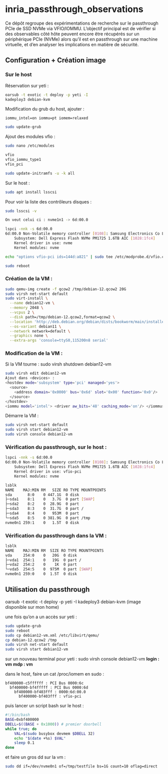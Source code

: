 # inria_passthrough_observations

Ce dépôt regroupe des expérimentations de recherche sur le passthrough PCIe de SSD NVMe via VFIO/IOMMU. L’objectif principal est de vérifier si des observables côté hôte peuvent encore être récupérés sur un périphérique PCIe (NVMe) alors qu’il est en passthrough sur une machine virtuelle, et d’en analyser les implications en matière de sécurité.

## Configuration + Création image
### Sur le host
Réservation sur yeti : 
```bash
oarsub -t exotic -t deploy -p yeti -I
kadeploy3 debian-kvm
```

Modification du grub du host, ajouter : 
```
iommu_intel=on iommu=pt iomem=relaxed
```
```bash
sudo update-grub
```

Ajout des modules vfio : 
```bash
sudo nano /etc/modules 

vfio
vfio_iommu_type1
vfio_pci

sudo update-initramfs -u -k all
```

Sur le host :
```bash
sudo apt install lsscsi
```

Pour voir la liste des contrôleurs disques : 
```bash
sudo lsscsi -v

On veut celui ci : nvme1n1 -> 6d:00.0

lspci -nnk -s 6d:00.0
6d:00.0 Non-Volatile memory controller [0108]: Samsung Electronics Co Ltd NVMe SSD Controller 172X [144d:a821] (rev 01)
	Subsystem: Dell Express Flash NVMe PM1725 1.6TB AIC [1028:1fc4]
	Kernel driver in use: nvme
	Kernel modules: nvme

echo "options vfio-pci ids=144d:a821" | sudo tee /etc/modprobe.d/vfio.conf

sudo reboot
```

### Création de la VM :
```bash
sudo qemu-img create -f qcow2 /tmp/debian-12.qcow2 20G 
sudo virsh net-start default
sudo virt-install \
  --name debian12-vm \
  --memory 2048 \
  --vcpus 2 \
  --disk path=/tmp/debian-12.qcow2,format=qcow2 \
  --location 'http://deb.debian.org/debian/dists/bookworm/main/installer-amd64/' \
  --os-variant debian11 \
  --network network=default \
  --graphics none \
  --extra-args 'console=ttyS0,115200n8 serial'
```

### Modification de la VM :

Si la VM tourne : sudo virsh shutdown debian12-vm

```bash
sudo virsh edit debian12-vm
Ajout dans <devices> : 
<hostdev mode='subsystem' type='pci' managed='yes'>
  <source>
    <address domain='0x0000' bus='0x6d' slot='0x00' function='0x0'/>
  </source>
</hostdev>
<iommu model='intel'> <driver aw_bits='48' caching_mode='on'/> </iommu>
```

Démarre la VM :
```bash
sudo virsh net-start default
sudo virsh start debian12-vm
sudo virsh console debian12-vm
```

### Vérification du passthrough, sur le host : 
```bash
lspci -nnk -s 6d:00.0
6d:00.0 Non-Volatile memory controller [0108]: Samsung Electronics Co Ltd NVMe SSD Controller 172X [144d:a821] (rev 01)
	Subsystem: Dell Express Flash NVMe PM1725 1.6TB AIC [1028:1fc4]
	Kernel driver in use: vfio-pci
	Kernel modules: nvme

lsblk
NAME    MAJ:MIN RM   SIZE RO TYPE MOUNTPOINTS
sda       8:0    0 447.1G  0 disk 
├─sda1    8:1    0   3.7G  0 part [SWAP]
├─sda2    8:2    0  28.9G  0 part 
├─sda3    8:3    0  31.7G  0 part /
├─sda4    8:4    0   953M  0 part 
└─sda5    8:5    0 381.9G  0 part /tmp
nvme0n1 259:1    0   1.5T  0 disk
```

### Vérification du passthrough dans la VM : 
```bash
lsblk
NAME    MAJ:MIN RM  SIZE RO TYPE MOUNTPOINTS
vda     254:0    0   20G  0 disk 
├─vda1  254:1    0   19G  0 part /
├─vda2  254:2    0    1K  0 part 
└─vda5  254:5    0  975M  0 part [SWAP]
nvme0n1 259:0    0  1.5T  0 disk
```

## Utilisation du passthrough
oarsub -t exotic -t deploy -p yeti -I
kadeploy3 debian-kvm (image disponible sur mon home)

une fois qu’on a un accès sur yeti : 
```bash
sudo update-grub
sudo reboot
sudo cp debian12-vm.xml /etc/libvirt/qemu/
cp debian-12.qcow2 /tmp
sudo virsh net-start default
sudo virsh start debian12-vm
```

sur un nouveau terminal pour yeti : 
sudo virsh console debian12-vm
**login : vm**
**mdp : vm**

dans le host, faire un cat /proc/iomem en sudo : 
```
bf400000-c5ffffff : PCI Bus 0000:6c
  bf400000-bf4fffff : PCI Bus 0000:6d
    bf400000-bf403fff : 0000:6d:00.0
      bf400000-bf403fff : vfio-pci
```

puis lancer un script bash sur le host : 
```bash
#!/bin/bash
BASE=0xbf400000
DBELL=$((BASE + 0x1000)) # premier doorbell
while true; do
    VAL=$(sudo busybox devmem $DBELL 32)
    echo "$(date +%s) $VAL"
    sleep 0.1
done
```

et faire un gros dd sur la vm : 
```bash
sudo dd if=/dev/nvme0n1 of=/tmp/testfile bs=1G count=10 oflag=direct
```
